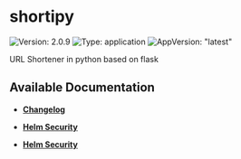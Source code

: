 # shortipy

![Version: 2.0.9](https://img.shields.io/badge/Version-2.0.9-informational?style=flat-square) ![Type: application](https://img.shields.io/badge/Type-application-informational?style=flat-square) ![AppVersion: "latest"](https://img.shields.io/badge/AppVersion-"latest"-informational?style=flat-square)

URL Shortener in python based on flask

## Available Documentation

- [**Changelog**](CHANGELOG)

- [**Helm Security**](container-security)

- [**Helm Security**](helm-security)

